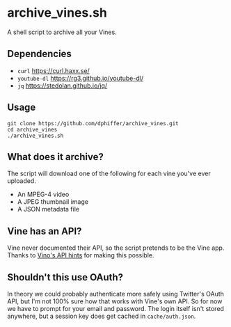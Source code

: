 # archive_vines.sh

A shell script to archive all your Vines.

## Dependencies

* `curl` https://curl.haxx.se/
* `youtube-dl` https://rg3.github.io/youtube-dl/
* `jq` https://stedolan.github.io/jq/

## Usage

```
git clone https://github.com/dphiffer/archive_vines.git
cd archive_vines
./archive_vines.sh
```

## What does it archive?

The script will download one of the following for each vine you've ever uploaded.

* An MPEG-4 video
* A JPEG thumbnail image
* A JSON metadata file

## Vine has an API?

Vine never documented their API, so the script pretends to be the Vine app. Thanks to [Vino's API hints](https://github.com/starlock/vino/wiki/API-Reference) for making this possible.

## Shouldn't this use OAuth?

In theory we could probably authenticate more safely using Twitter's OAuth API, but I'm not 100% sure how that works with Vine's own API. So for now we have to prompt for your email and password. The login itself isn't stored anywhere, but a session key does get cached in `cache/auth.json`.
